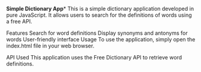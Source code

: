 
**Simple Dictionary App***
This is a simple dictionary application developed in pure JavaScript. It allows users to search for the definitions of words using a free API.

Features
Search for word definitions
Display synonyms and antonyms for words
User-friendly interface
Usage
To use the application, simply open the index.html file in your web browser.

API Used
This application uses the Free Dictionary API to retrieve word definitions.

